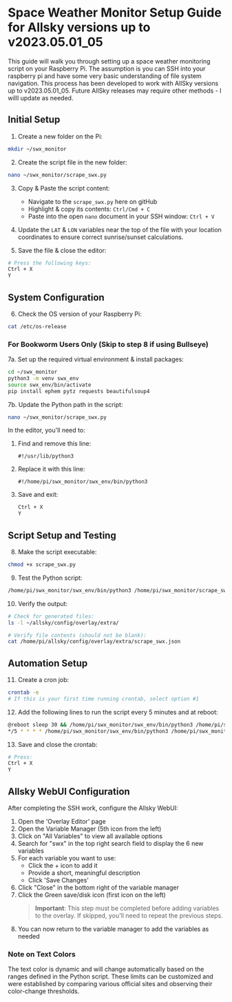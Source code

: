 # Space Weather Monitor Setup Guide for Allsky versions up to v2023.05.01_05

This guide will walk you through setting up a space weather monitoring script on your Raspberry Pi. The assumption is you can SSH into your raspberry pi and have some very basic understanding of file system navigation. This process has been developed to work with AllSky versions up to v2023.05.01_05. Future AllSky releases may require other methods - I willl update as needed.

## Initial Setup

1. Create a new folder on the Pi:
```bash
mkdir ~/swx_monitor
```

2. Create the script file in the new folder:
```bash
nano ~/swx_monitor/scrape_swx.py
```

3. Copy & Paste the script content:
   - Navigate to the `scrape_swx.py` here on gitHub
   - Highlight & copy its contents: `Ctrl/Cmd + C`
   - Paste into the open `nano` document in your SSH window: `Ctrl + V`

4. Update the `LAT` & `LON` variables near the top of the file with your location coordinates to ensure correct sunrise/sunset calculations.

5. Save the file & close the editor:
```bash
# Press the following keys:
Ctrl + X
Y
```

## System Configuration

6. Check the OS version of your Raspberry Pi:
```bash
cat /etc/os-release
```

### For Bookworm Users Only (Skip to step 8 if using Bullseye)

7a. Set up the required virtual environment & install packages:
```bash
cd ~/swx_monitor
python3 -m venv swx_env
source swx_env/bin/activate
pip install ephem pytz requests beautifulsoup4
```

7b. Update the Python path in the script:
```bash
nano ~/swx_monitor/scrape_swx.py
```

In the editor, you'll need to:
1. Find and remove this line:
   ```
   #!/usr/lib/python3
   ```
2. Replace it with this line:
   ```
   #!/home/pi/swx_monitor/swx_env/bin/python3
   ```
3. Save and exit:
   ```bash
   Ctrl + X
   Y
   ```

## Script Setup and Testing

8. Make the script executable:
```bash
chmod +x scrape_swx.py
```

9. Test the Python script:
```bash
/home/pi/swx_monitor/swx_env/bin/python3 /home/pi/swx_monitor/scrape_swx.py
```

10. Verify the output:
```bash
# Check for generated files:
ls -l ~/allsky/config/overlay/extra/

# Verify file contents (should not be blank):
cat /home/pi/allsky/config/overlay/extra/scrape_swx.json
```

## Automation Setup

11. Create a cron job:
```bash
crontab -e
# If this is your first time running crontab, select option #1
```

12. Add the following lines to run the script every 5 minutes and at reboot:
```bash
@reboot sleep 30 && /home/pi/swx_monitor/swx_env/bin/python3 /home/pi/swx_monitor/scrape_swx.py
*/5 * * * * /home/pi/swx_monitor/swx_env/bin/python3 /home/pi/swx_monitor/scrape_swx.py
```

13. Save and close the crontab:
```bash
# Press:
Ctrl + X
Y
```

## Allsky WebUI Configuration

After completing the SSH work, configure the Allsky WebUI:

1. Open the 'Overlay Editor' page
2. Open the Variable Manager (5th icon from the left)
3. Click on "All Variables" to view all available options
4. Search for "swx" in the top right search field to display the 6 new variables
5. For each variable you want to use:
   - Click the + icon to add it
   - Provide a short, meaningful description
   - Click 'Save Changes'
6. Click "Close" in the bottom right of the variable manager
7. Click the Green save/disk icon (first icon on the left)
   > **Important**: This step must be completed before adding variables to the overlay. If skipped, you'll need to repeat the previous steps.
8. You can now return to the variable manager to add the variables as needed

### Note on Text Colors
The text color is dynamic and will change automatically based on the ranges defined in the Python script. These limits can be customized and were established by comparing various official sites and observing their color-change thresholds.
